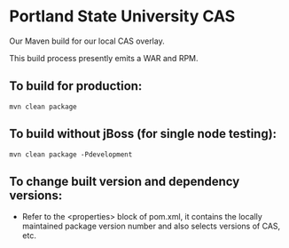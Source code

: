 Portland State University CAS
=============================

Our Maven build for our local CAS overlay.

This build process presently emits a WAR and RPM.

To build for production:
------------------------
    mvn clean package

To build without jBoss (for single node testing):
-------------------------------------------------
    mvn clean package -Pdevelopment

To change built version and dependency versions:
-------------------------
- Refer to the \<properties\> block of pom.xml, it contains the locally
  maintained package version number and also selects versions of CAS, etc.
